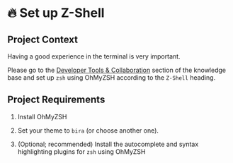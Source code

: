 # 🔥 Set up Z-Shell

## Project Context

Having a good experience in the terminal is very important.

Please go to the [Developer Tools & Collaboration](https://quickest-trail-808.notion.site/Developer-Tools-Collaboration-d195c1d6c0f14643b370a9ceff323e75) section of the knowledge base
and set up `zsh` using OhMyZSH according to the `Z-Shell` heading.

## Project Requirements

1. Install OhMyZSH

2. Set your theme to `bira` (or choose another one).

3. (Optional; recommended) Install the autocomplete and syntax highlighting plugins for `zsh` using OhMyZSH
